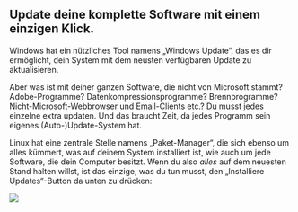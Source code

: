 

<div id="corps">

<h2>Update deine komplette Software mit einem einzigen Klick.</h2>

Windows hat ein n&uuml;tzliches Tool namens „Windows Update“, das es dir erm&ouml;glicht, dein System mit dem neusten verf&uuml;gbaren Update zu aktualisieren.

Aber was ist mit deiner ganzen Software, die nicht von Microsoft stammt? Adobe-Programme? Datenkompressionsprogramme? Brennprogramme? Nicht-Microsoft-Webbrowser und Email-Clients etc.? Du musst jedes einzelne extra updaten. Und das braucht Zeit, da jedes Programm sein eigenes (Auto-)Update-System hat.

Linux hat eine zentrale Stelle namens „Paket-Manager“, die sich ebenso um alles k&uuml;mmert, was auf deinem System installiert ist, wie auch um jede Software, die dein Computer besitzt. Wenn du also <i>alles</i> auf dem neuesten Stand halten willst, ist das einzige, was du tun musst, den „Installiere Updates“-Button da unten zu dr&uuml;cken:


<img src="Images/global_update.png" />

</div>


